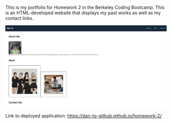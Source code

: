 This is my portfolio for Homework 2 in the Berkeley Coding Bootcamp. This is an HTML-developed website that displays my past works as well as my contact links.

![Preview Screenshot](./Assets/images/Preview.png)

Link to deployed application: https://dan-to-github.github.io/homework-2/